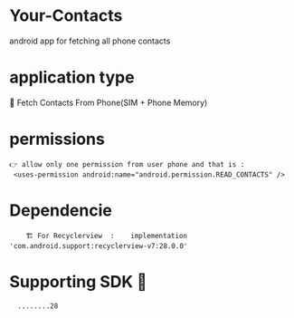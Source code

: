 # Your-Contacts
android app for fetching all phone contacts

# application type

  👷‍ Fetch Contacts From Phone(SIM + Phone Memory)
   
# permissions

    👉 allow only one permission from user phone and that is :
	 <uses-permission android:name="android.permission.READ_CONTACTS" />

# Dependencie
            
		🏗 For Recyclerview	:    implementation 'com.android.support:recyclerview-v7:28.0.0'
		
# Supporting SDK	🕺	

      ........28 
	  

     

     

   


